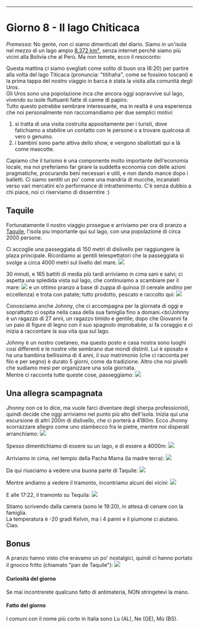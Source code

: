 ---
# Giorno 8 - Il lago Chiticaca
*Premessa*: No gente, non ci siamo dimenticati del diario. Siamo in un'isola nel mezzo di un lago ampio [8.372 km²](https://it.wikipedia.org/wiki/Titicaca), senza internet perchè siamo più vicini alla Bolivia che al Perù. Ma non temete, ecco il resoconto:

Questa mattina ci siamo svegliati come solito di buon ora (6:20) per partire alla volta del lago Titicaca (pronuncia: "titihaha", come se fossimo toscani) e la prima tappa del nostro viaggio in barca è stata la visita alla comunità degli Uros. <br/>
Gli Uros sono una popolazione inca che ancora oggi sopravvive sul lago, vivendo su isole fluttuanti fatte di canne di papiro.<br/>
Tutto questo potrebbe sembrare interessante, ma in realtà è una esperienza che noi personalmente non raccomandiamo per due semplici motivi: 
1. si tratta di una visita costruita appositamente per i turisti, dove fatichiamo a stabilire un contatto con le persone o a trovare qualcosa di vero o genuino. 
2. i bambini sono parte attiva dello show, e vengono sballottati qui e là come mascotte.

Capiamo che il turismo è una componente molto importante dell'economia locale, ma noi preferiamo far girare la suddetta economia con delle azioni pragmatiche, procurando beni necessari e utili, e non dando mance dopo i balletti.
Ci siamo sentiti un po' come una mandria di mucche, incanalati verso vari mercatini e/o performance di intrattenimento. C'è senza dubbio a chi piace, noi ci riserviamo di disserntire :)

## Taquile
Fortunatamente il nostro viaggio prosegue e arriviamo per ora di pranzo a [Taquile](https://en.wikipedia.org/wiki/Taquile_Island), l'isola piu importante qui sul lago, con una popolazione di circa 2000 persone. 

Ci accoglie una passeggiata di 150 metri di dislivello per raggiungere la plaza principale. Ricordiamo ai gentili telespettatori che la passeggiata si svolge a circa 4000 metri sul livello del mare.
![](../photos/blog/8/IMG_9847.webp)

30 minuti, e 165 battiti di media più tardi arriviamo in cima sani e salvi; ci aspetta una spledida vista sul lago, che continuiamo a scambiare per il mare:
![](../photos/blog/8/IMG_9865.webp)
e un ottimo pranzo a base di zuppa di quinoa (il cereale andino per eccellenza) e trota con patate; tutto prodotto, pescato e raccolto qui:
![](../photos/blog/8/IMG_9862.webp)

Conosciamo anche Johnny, che ci accompagna per la giornata di oggi e soprattutto ci ospita nella casa della sua famiglia fino a domani.<br/Johnny è un ragazzo di 27 anni, un ragazzo timido e gentile; dopo che Giovanni fa un paio di figure di legno con il suo spagnolo improbabile, si fa coraggio e ci inizia a raccontare la sua vita qua sul lago.<br/> 

Johnny è un nostro coetaneo, ma questo posto e casa nostra sono luoghi cosi differenti e le nostre vite sembrano due mondi distinti. 
Lui è sposato e ha una bambina bellissima di 4 anni, il suo matrimonio (che ci racconta per filo e per segno) è durato 5 giorni, come da tradizione. Altro che noi pivelli che sudiamo mesi per organizzare una sola giornata.<br/>
Mentre ci racconta tutte queste cose, passeggiamo:
![](../photos/blog/8/IMG_9871.webp)

## Una allegra scampagnata
Jhonny non ce lo dice, ma vuole farci diventare degli sherpa professionisti, quindi decide che oggi arriviamo nel punto più alto dell'isola. Inizia qui una escursione di altri 200m di dislivello, che ci porterà a 4180m.
Ecco Jhonny scorrazzare allegro come uno stambecco fra le pietre, mentre noi disperati arranchiamo:
![](../photos/blog/8/IMG_9881.webp)

Spesso dimentichiamo di essere su un lago, e di essere a 4000m:
![](../photos/blog/8/IMG_9897.webp)

Arriviamo in cima, nel tempio della Pacha Mama (la madre terra):
![](../photos/blog/8/IMG_9896.webp)

Da qui riusciamo a vedere una buona parte di Taquile:
![](../photos/blog/8/IMG_9915.webp)

Mentre andiamo a vedere il tramonto, incontriamo alcuni dei vicini:
![](../photos/blog/8/IMG_9918.webp)

E alle 17:22, il tramonto su Tequila:
![](../photos/blog/8/IMG_9943.webp)

Stiamo scrivendo dalla camera (sono le 19:20), in attesa di cenare con la famiglia. <br/>
La temperatura è -20 gradi Kelvin, ma i 4 panni e il piumone ci aiutano.<br/>
Ciao.

## Bonus
A pranzo hanno visto che eravamo un po' nostalgici, quindi ci hanno portato il gnocco fritto (chiamato "pan de Taquile"):
![](../photos/blog/8/IMG_9853.webp)

#### Curiosità del giorno
Se mai incontrerete qualcuno fatto di antimateria, NON stringetevi la mano.
#### Fatto del giorno
I comuni con il nome più corto in Italia sono Lu (AL), Ne (GE), Mù (BS).












